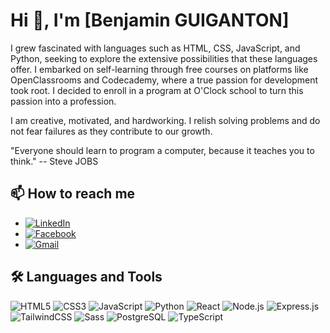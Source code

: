 # Hi 👋, I'm [Benjamin GUIGANTON]

I grew fascinated with languages such as HTML, CSS, JavaScript, and Python, seeking to explore the extensive possibilities that these languages offer. I embarked on self-learning through free courses on platforms like OpenClassrooms and Codecademy, where a true passion for development took root. I decided to enroll in a program at O'Clock school to turn this passion into a profession.

I am creative, motivated, and hardworking. I relish solving problems and do not fear failures as they contribute to our growth.

"Everyone should learn to program a computer, because it teaches you to think." -- Steve JOBS

## 📫 How to reach me

- [![LinkedIn](https://img.shields.io/badge/-LinkedIn-%230077B5?style=flat-square&logo=linkedin&logoColor=white)]([https://www.linkedin.com/in/benjamin-guiganton-607123272/])
- [![Facebook](https://img.shields.io/badge/-Facebook-%231877F2?style=flat-square&logo=facebook&logoColor=white)]([https://www.facebook.com/profile.php?id=100085029788307/])
- [![Gmail](https://img.shields.io/badge/-Gmail-%23D14836?style=flat-square&logo=gmail&logoColor=white)](mailto:benjamin.guiganton@gmail.com)

## 🛠️ Languages and Tools

![HTML5](https://img.shields.io/badge/-HTML5-E34F26?style=flat&logo=html5&logoColor=white)
![CSS3](https://img.shields.io/badge/-CSS3-1572B6?style=flat&logo=css3)
![JavaScript](https://img.shields.io/badge/-JavaScript-F7DF1E?style=flat&logo=javascript&logoColor=black)
![Python](https://img.shields.io/badge/-Python-3776AB?style=flat&logo=python&logoColor=white)
![React](https://img.shields.io/badge/-React-61DAFB?style=flat&logo=react&logoColor=white)
![Node.js](https://img.shields.io/badge/-Node.js-339933?style=flat&logo=node.js&logoColor=white)
![Express.js](https://img.shields.io/badge/-Express.js-000000?style=flat&logo=express)
![TailwindCSS](https://img.shields.io/badge/-TailwindCSS-%2338B2AC?style=flat-square&logo=tailwind-css&logoColor=white)
![Sass](https://img.shields.io/badge/-Sass-CC6699?style=flat&logo=sass&logoColor=white)
![PostgreSQL](https://img.shields.io/badge/-PostgreSQL-336791?style=flat&logo=postgresql)
![TypeScript](https://img.shields.io/badge/-TypeScript-3178C6?style=flat&logo=typescript&logoColor=white)
